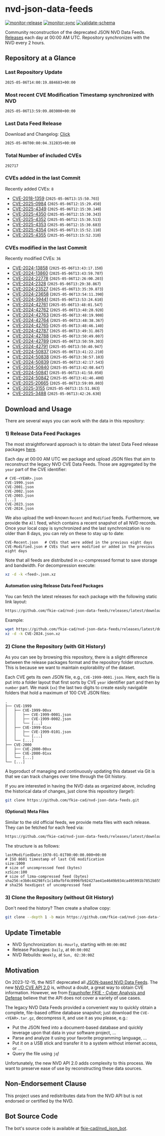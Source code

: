 # nvd-json-data-feeds

[![monitor-release](https://github.com/fkie-cad/nvd-json-data-feeds/actions/workflows/monitor_release.yml/badge.svg)](https://github.com/fkie-cad/nvd-json-data-feeds/actions/workflows/monitor_release.yml)
[![monitor-sync](https://github.com/fkie-cad/nvd-json-data-feeds/actions/workflows/monitor_sync.yml/badge.svg)](https://github.com/fkie-cad/nvd-json-data-feeds/actions/workflows/monitor_sync.yml)
[![validate-schema](https://github.com/fkie-cad/nvd-json-data-feeds/actions/workflows/validate_schema.yml/badge.svg)](https://github.com/fkie-cad/nvd-json-data-feeds/actions/workflows/validate_schema.yml)

Community reconstruction of the deprecated JSON NVD Data Feeds.
[Releases](https://github.com/fkie-cad/nvd-json-data-feeds/releases/latest) each day at 00:00 AM UTC.
Repository synchronizes with the NVD every 2 hours.

## Repository at a Glance

### Last Repository Update

```plain
2025-05-06T14:00:19.884683+00:00
```

### Most recent CVE Modification Timestamp synchronized with NVD

```plain
2025-05-06T13:59:09.803000+00:00
```

### Last Data Feed Release

Download and Changelog: [Click](https://github.com/fkie-cad/nvd-json-data-feeds/releases/latest)

```plain
2025-05-06T00:00:04.312835+00:00
```

### Total Number of included CVEs

```plain
292717
```

### CVEs added in the last Commit

Recently added CVEs: `8`

- [CVE-2018-1359](CVE-2018/CVE-2018-13xx/CVE-2018-1359.json) (`2025-05-06T13:15:50.703`)
- [CVE-2025-0984](CVE-2025/CVE-2025-09xx/CVE-2025-0984.json) (`2025-05-06T12:15:29.450`)
- [CVE-2025-4349](CVE-2025/CVE-2025-43xx/CVE-2025-4349.json) (`2025-05-06T12:15:30.140`)
- [CVE-2025-4350](CVE-2025/CVE-2025-43xx/CVE-2025-4350.json) (`2025-05-06T12:15:30.343`)
- [CVE-2025-4352](CVE-2025/CVE-2025-43xx/CVE-2025-4352.json) (`2025-05-06T12:15:30.513`)
- [CVE-2025-4353](CVE-2025/CVE-2025-43xx/CVE-2025-4353.json) (`2025-05-06T12:15:30.683`)
- [CVE-2025-4354](CVE-2025/CVE-2025-43xx/CVE-2025-4354.json) (`2025-05-06T13:15:52.110`)
- [CVE-2025-4355](CVE-2025/CVE-2025-43xx/CVE-2025-4355.json) (`2025-05-06T13:15:52.310`)


### CVEs modified in the last Commit

Recently modified CVEs: `36`

- [CVE-2024-13858](CVE-2024/CVE-2024-138xx/CVE-2024-13858.json) (`2025-05-06T13:43:17.150`)
- [CVE-2024-13860](CVE-2024/CVE-2024-138xx/CVE-2024-13860.json) (`2025-05-06T13:43:59.707`)
- [CVE-2024-22778](CVE-2024/CVE-2024-227xx/CVE-2024-22778.json) (`2025-05-06T12:26:00.203`)
- [CVE-2024-2328](CVE-2024/CVE-2024-23xx/CVE-2024-2328.json) (`2025-05-06T13:29:38.867`)
- [CVE-2024-23527](CVE-2024/CVE-2024-235xx/CVE-2024-23527.json) (`2025-05-06T13:35:39.873`)
- [CVE-2024-23658](CVE-2024/CVE-2024-236xx/CVE-2024-23658.json) (`2025-05-06T13:54:11.390`)
- [CVE-2024-39441](CVE-2024/CVE-2024-394xx/CVE-2024-39441.json) (`2025-05-06T13:53:24.610`)
- [CVE-2024-42761](CVE-2024/CVE-2024-427xx/CVE-2024-42761.json) (`2025-05-06T13:48:01.547`)
- [CVE-2024-42762](CVE-2024/CVE-2024-427xx/CVE-2024-42762.json) (`2025-05-06T13:48:28.920`)
- [CVE-2024-42763](CVE-2024/CVE-2024-427xx/CVE-2024-42763.json) (`2025-05-06T13:48:19.900`)
- [CVE-2024-42764](CVE-2024/CVE-2024-427xx/CVE-2024-42764.json) (`2025-05-06T13:48:38.367`)
- [CVE-2024-42765](CVE-2024/CVE-2024-427xx/CVE-2024-42765.json) (`2025-05-06T13:48:46.140`)
- [CVE-2024-42787](CVE-2024/CVE-2024-427xx/CVE-2024-42787.json) (`2025-05-06T13:49:31.867`)
- [CVE-2024-42788](CVE-2024/CVE-2024-427xx/CVE-2024-42788.json) (`2025-05-06T13:50:49.007`)
- [CVE-2024-42789](CVE-2024/CVE-2024-427xx/CVE-2024-42789.json) (`2025-05-06T13:50:59.303`)
- [CVE-2024-42791](CVE-2024/CVE-2024-427xx/CVE-2024-42791.json) (`2025-05-06T13:50:40.947`)
- [CVE-2024-50837](CVE-2024/CVE-2024-508xx/CVE-2024-50837.json) (`2025-05-06T13:41:22.210`)
- [CVE-2024-50838](CVE-2024/CVE-2024-508xx/CVE-2024-50838.json) (`2025-05-06T13:38:57.103`)
- [CVE-2024-50839](CVE-2024/CVE-2024-508xx/CVE-2024-50839.json) (`2025-05-06T13:42:17.543`)
- [CVE-2024-50840](CVE-2024/CVE-2024-508xx/CVE-2024-50840.json) (`2025-05-06T13:42:08.647`)
- [CVE-2024-50841](CVE-2024/CVE-2024-508xx/CVE-2024-50841.json) (`2025-05-06T13:41:58.050`)
- [CVE-2024-50842](CVE-2024/CVE-2024-508xx/CVE-2024-50842.json) (`2025-05-06T13:41:46.400`)
- [CVE-2025-20665](CVE-2025/CVE-2025-206xx/CVE-2025-20665.json) (`2025-05-06T13:59:09.803`)
- [CVE-2025-3155](CVE-2025/CVE-2025-31xx/CVE-2025-3155.json) (`2025-05-06T13:15:51.863`)
- [CVE-2025-3488](CVE-2025/CVE-2025-34xx/CVE-2025-3488.json) (`2025-05-06T13:42:26.630`)


## Download and Usage

There are several ways you can work with the data in this repository:

### 1) Release Data Feed Packages

The most straightforward approach is to obtain the latest Data Feed release packages [here](https://github.com/fkie-cad/nvd-json-data-feeds/releases/latest).

Each day at 00:00 AM UTC we package and upload JSON files that aim to reconstruct the legacy NVD CVE Data Feeds.
Those are aggregated by the `year` part of the CVE identifier:

```
# CVE-<YEAR>.json
CVE-1999.json
CVE-2001.json
CVE-2002.json
CVE-2003.json
[...]
CVE-2023.json
CVE-2024.json
```

We also upload the well-known `Recent` and `Modified` feeds.
Furthermore, we provide the `All` feed, which contains a recent snapshot of all NVD records.
Once your local copy is synchronized and the last synchronization is no older than 8 days, you can rely on these to stay up to date:

```plain
CVE-Recent.json   # CVEs that were added in the previous eight days
CVE-Modified.json # CVEs that were modified or added in the previous eight days
```

Note that all feeds are distributed in `xz`-compressed format to save storage and bandwidth.
For decompression execute:

```sh
xz -d -k <feed>.json.xz
```

#### Automation using Release Data Feed Packages

You can fetch the latest releases for each package with the following static link layout:

```sh
https://github.com/fkie-cad/nvd-json-data-feeds/releases/latest/download/CVE-<YEAR>.json.xz
```

Example:

```sh
wget https://github.com/fkie-cad/nvd-json-data-feeds/releases/latest/download/CVE-2024.json.xz
xz -d -k CVE-2024.json.xz
```

### 2) Clone the Repository (with Git History)

As you can see by browsing this repository, there is a slight difference between the release packages format and the repository folder structure.
This is because we want to maintain explorability of the dataset.

Each CVE gets its own JSON file, e.g., `CVE-1999-0001.json`.
Here, each file is put into a folder layout that first sorts by CVE `year` identifier part and then by `number` part.
We mask (`xx`) the last two digits to create easily navigable folders that hold a maximum of 100 CVE JSON files:

```plain
.
├── CVE-1999
│   ├── CVE-1999-00xx
│   │   ├── CVE-1999-0001.json
│   │   ├── CVE-1999-0002.json
│   │   └── [...]
│   ├── CVE-1999-01xx
│   │   ├── CVE-1999-0101.json
│   │   └── [...]
│   └── [...]
├── CVE-2000
│   ├── CVE-2000-00xx
│   ├── CVE-2000-01xx
│   └── [...]
└── [...]
```

A byproduct of managing and continuously updating this dataset via Git is that we can track changes over time through the Git history.

If you are interested in having the NVD data as organized above, including the historical data of changes, just clone this repository (large!):

```sh
git clone https://github.com/fkie-cad/nvd-json-data-feeds.git
```

#### (Optional) Meta Files

Similar to the old official feeds, we provide meta files with each release. They can be fetched for each feed via:

```sh
https://github.com/fkie-cad/nvd-json-data-feeds/releases/latest/download/CVE-<YEAR>.meta
```

The structure is as follows:

```plain
lastModifiedDate:1970-01-01T00:00:00.000+00:00                          # ISO 8601 timestamp of last CVE modification
size:1000                                                               # size of uncompressed feed (bytes)
xzSize:100                                                              # size of lzma-compressed feed (bytes)
sha256:e3b0c44298fc1c149afbf4c8996fb92427ae41e4649b934ca495991b7852b855 # sha256 hexdigest of uncompressed feed
```

### 3) Clone the Repository (without Git History)

Don't need the history? Then create a shallow copy:

```sh
git clone --depth 1 -b main https://github.com/fkie-cad/nvd-json-data-feeds.git
```


## Update Timetable

* NVD Synchronization: `Bi-Hourly`, starting with `00:00:00Z`
* Release Packages: `Daily`, at `00:00:00Z`
* NVD Rebuilds: `Weekly`, at `Sun, 02:30:00Z`


## Motivation

On 2023-12-15, the NIST deprecated all [JSON-based NVD Data Feeds](https://nvd.nist.gov/vuln/data-feeds#divRetirementBanner-1).
The new [NVD CVE API 2.0](https://nvd.nist.gov/developers/vulnerabilities) is, without a doubt, a great way to obtain CVE information.
However, we from [Fraunhofer FKIE - Cyber Analysis and Defense](https://www.fkie.fraunhofer.de/en/departments/cad.html) believe that the API does not cover a variety of use cases.

The legacy NVD Data Feeds provided a convenient way to quickly obtain a complete, file-based offline database snapshot; just download the `CVE-<YEAR>.tar.gz`, decompress it, and use it as you please, e.g.:

- Put the JSON feed into a document-based database and quickly leverage upon that data in your software project, ...
- Parse and analyze it using your favorite programming language, ...
- Put it on a USB stick and transfer it to a system without internet access, or ...
- Query the file using `jq`!

Unfortunately, the new NVD API 2.0 adds complexity to this process.
We want to preserve ease of use by reconstructing these data sources.

## Non-Endorsement Clause

This project uses and redistributes data from the NVD API but is not endorsed or certified by the NVD.

## Bot Source Code

The bot's source code is available at [fkie-cad/nvd\_json\_bot](https://github.com/fkie-cad/nvd_json_bot).